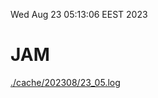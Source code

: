Wed Aug 23 05:13:06 EEST 2023
# JAM
<a href='./cache/202308/23_05.log'>./cache/202308/23_05.log</a>
